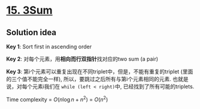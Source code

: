 # [15. 3Sum](https://leetcode.com/problems/3sum/)

## Solution idea

**Key 1**: Sort first in ascending order

**Key 2**: 对每个元素，用**相向而行双指针**找对应的two sum (a pair)

**Key 3**: 第i个元素可以重复出现在不同triplet中，但是，不能有重复的triplet (里面的三个值不能完全一样), 所以，要跳过之后所有与第i个元素相同的元素. 也就是说，对每个元素i我们在 `while (left < right)`中, 已经找到了所有可能的triplets.

Time complexity = $O(n\log n + n ^2)$ = $O(n^2)$